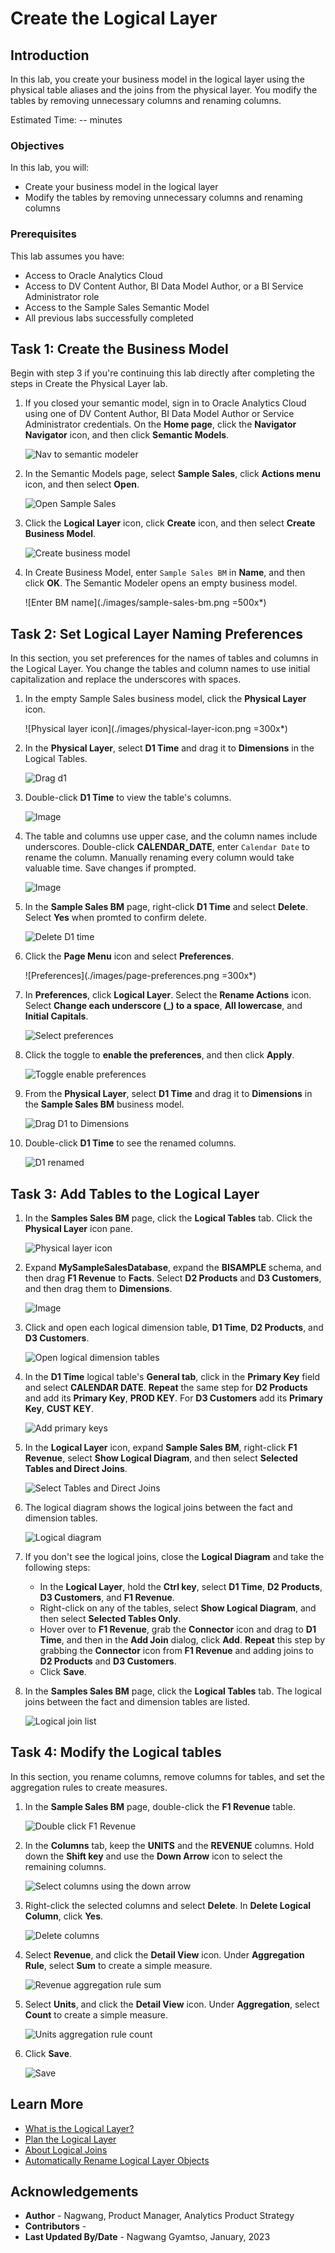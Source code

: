 # Create the Logical Layer

## Introduction

In this lab, you create your business model in the logical layer using the physical table aliases and the joins from the physical layer. You modify the tables by removing unnecessary columns and renaming columns.

Estimated Time: -- minutes

### Objectives

In this lab, you will:
* Create your business model in the logical layer
* Modify the tables by removing unnecessary columns and renaming columns

### Prerequisites

This lab assumes you have:
* Access to Oracle Analytics Cloud
* Access to DV Content Author, BI Data Model Author, or a BI Service Administrator role
* Access to the Sample Sales Semantic Model
* All previous labs successfully completed

## Task 1: Create the Business Model

Begin with step 3 if you're continuing this lab directly after completing the steps in Create the Physical Layer lab.

1. If you closed your semantic model, sign in to Oracle Analytics Cloud using one of DV Content Author, BI Data Model Author or Service Administrator credentials. On the **Home page**, click the **Navigator Navigator** icon, and then click **Semantic Models**.

	![Nav to semantic modeler](./images/nav-semantic-modeler.png)

2. In the Semantic Models page, select **Sample Sales**, click **Actions menu** icon, and then select **Open**.

	![Open Sample Sales](./images/open-sample-sales.png)

3. Click the **Logical Layer** icon, click **Create** icon, and then select **Create Business Model**.

	![Create business model](./images/create-bm.png)

4. In Create Business Model, enter <code>Sample Sales BM</code> in **Name**, and then click **OK**. The Semantic Modeler opens an empty business model.

	![Enter BM name](./images/sample-sales-bm.png =500x*)


## Task 2: Set Logical Layer Naming Preferences

In this section, you set preferences for the names of tables and columns in the Logical Layer. You change the tables and column names to use initial capitalization and replace the underscores with spaces.

1. In the empty Sample Sales business model, click the **Physical Layer** icon.

	![Physical layer icon](./images/physical-layer-icon.png =300x*)

2. In the **Physical Layer**, select **D1 Time** and drag it to **Dimensions** in the Logical Tables.

	![Drag d1](./images/drag-d1.png)

3. Double-click **D1 Time** to view the table's columns.

	![Image](./images/dc-d1.png)

4. The table and columns use upper case, and the column names include underscores. Double-click **CALENDAR_DATE**, enter <code>Calendar Date</code> to rename the column. Manually renaming every column would take valuable time. Save changes if prompted.

	![Image](./images/dc-calendar-date.png)

5. In the **Sample Sales BM** page, right-click **D1 Time** and select **Delete**. Select **Yes** when promted to confirm delete.

	![Delete D1 time](./images/delete-d1.png)

6. Click the **Page Menu** icon and select **Preferences**.

	![Preferences](./images/page-preferences.png =300x*)

7. In **Preferences**, click **Logical Layer**. Select the **Rename Actions** icon. Select **Change each underscore (_) to a space**, **All lowercase**, and **Initial Capitals**.

	![Select preferences](./images/select-preferences.png)

8. Click the toggle to **enable the preferences**, and then click **Apply**.

	![Toggle enable preferences](./images/toggle-preferences.png)

9. From the **Physical Layer**, select **D1 Time** and drag it to **Dimensions** in the **Sample Sales BM** business model.

	![Drag D1 to Dimensions](./images/drag-d1-dimensions.png)

10. Double-click **D1 Time** to see the renamed columns.

	![D1 renamed](./images/dc-d1-renamed.png)

## Task 3: Add Tables to the Logical Layer

1. In the **Samples Sales BM** page, click the **Logical Tables** tab. Click the **Physical Layer** icon pane.

	![Physical layer icon](./images/physical-layer-icon-pane.png)

2. Expand **MySampleSalesDatabase**, expand the **BISAMPLE** schema, and then drag **F1 Revenue** to **Facts**. Select **D2 Products** and **D3 Customers**, and then drag them to **Dimensions**.

	![Image](./images/drag-f1-d2-d3.png)

3. Click and open each logical dimension table, **D1 Time**, **D2 Products**, and **D3 Customers**.

	![Open logical dimension tables](./images/open-logical-dim-tables.png)

4. In the **D1 Time** logical table's **General tab**, click in the **Primary Key** field and select **CALENDAR DATE**. **Repeat** the same step for **D2 Products** and add its **Primary Key**, **PROD KEY**. For **D3 Customers** add its **Primary Key**, **CUST KEY**.

	![Add primary keys](./images/add-pk.png)

5. In the **Logical Layer** icon, expand **Sample Sales BM**, right-click **F1 Revenue**, select **Show Logical Diagram**, and then select **Selected Tables and Direct Joins**.

	![Select Tables and Direct Joins](./images/selected-tables.png)

6. The logical diagram shows the logical joins between the fact and dimension tables.

	![Logical diagram](./images/logical-diagram.png)

7. If you don't see the logical joins, close the **Logical Diagram** and take the following steps:

	* In the **Logical Layer**, hold the **Ctrl key**, select **D1 Time**, **D2 Products**, **D3 Customers**, and **F1 Revenue**.
	* Right-click on any of the tables, select **Show Logical Diagram**, and then select **Selected Tables Only**.
	* Hover over to **F1 Revenue**, grab the **Connector** icon and drag to **D1 Time**, and then in the **Add Join** dialog, click **Add**. **Repeat** this step by grabbing the **Connector** icon from **F1 Revenue** and adding joins to **D2 Products** and **D3 Customers**.
	* Click **Save**.

8. In the **Samples Sales BM** page, click the **Logical Tables** tab. The logical joins between the fact and dimension tables are listed.

	![Logical join list](./images/logical-list-joins.png)

## Task 4: Modify the Logical tables

In this section, you rename columns, remove columns for tables, and set the aggregation rules to create measures.

1. In the **Sample Sales BM** page, double-click the **F1 Revenue** table.

	![Double click F1 Revenue](./images/dc-f1-rev.png)

2. In the **Columns** tab, keep the **UNITS** and the **REVENUE** columns. Hold down the **Shift key** and use the **Down Arrow** icon to select the remaining columns.

	![Select columns using the down arrow](./images/select-col-down-arrow.png)

3. Right-click the selected columns and select **Delete**. In **Delete Logical Column**, click **Yes**.

	![Delete columns](./images/delete-cols.png)

4. Select **Revenue**, and click the **Detail View** icon. Under **Aggregation Rule**, select **Sum** to create a simple measure.

	![Revenue aggregation rule sum](./images/rev-agg-sum.png)

5. Select **Units**, and click the **Detail View** icon. Under **Aggregation**, select **Count** to create a simple measure.

	![Units aggregation rule count](./images/count-agg-units.png)

6. Click **Save**.

	![Save](./images/save-log-layer.png)


## Learn More
* [What is the Logical Layer?](https://docs.oracle.com/en/cloud/paas/analytics-cloud/acmdg/what-is-logical-layer.html)
* [Plan the Logical Layer](https://docs.oracle.com/en/cloud/paas/analytics-cloud/acmdg/plan-logical-layer.html#GUID-AED3B120-70F8-4837-9F2A-D9236F7BCCF0)
* [About Logical Joins](https://docs.oracle.com/en/cloud/paas/analytics-cloud/acmdg/work-logical-joins.html#GUID-3810662A-AFAE-4EF9-B7C9-0A70D81A5A9A)
* [Automatically Rename Logical Layer Objects](https://docs.oracle.com/en/cloud/paas/analytics-cloud/acmdg/automatically-rename-logical-layer-objects.html)

## Acknowledgements
* **Author** - Nagwang, Product Manager, Analytics Product Strategy
* **Contributors** -
* **Last Updated By/Date** - Nagwang Gyamtso, January, 2023
